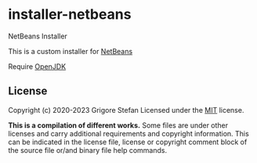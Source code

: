 # installer-netbeans
NetBeans Installer

This is a custom installer for [NetBeans](https://netbeans.apache.org/)

Require [OpenJDK](https://github.com/g-stefan/installer-openjdk/releases)

## License

Copyright (c) 2020-2023 Grigore Stefan
Licensed under the [MIT](LICENSE) license.

**This is a compilation of different works.**
Some files are under other licenses and carry additional requirements and copyright information.
This can be indicated in the license file, license or copyright comment block of the source file or/and binary file help commands.

